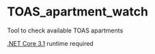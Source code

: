 # TOAS_apartment_watch

Tool to check available TOAS apartments

[.NET Core 3.1](https://dotnet.microsoft.com/download/dotnet-core/3.1) runtime required
